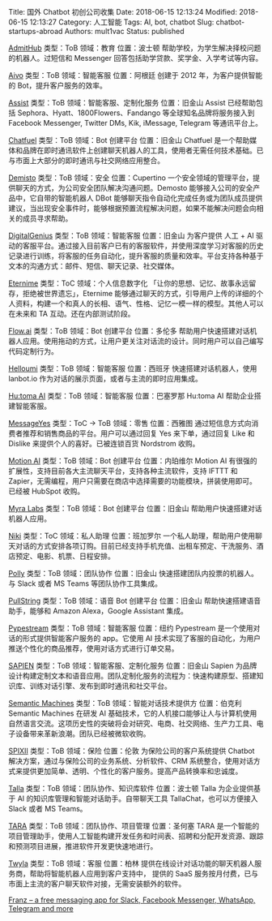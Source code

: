 Title: 国外 Chatbot 初创公司收集
Date: 2018-06-15 12:13:24
Modified: 2018-06-15 12:13:27
Category: 人工智能
Tags: AI, bot, chatbot
Slug: chatbot-startups-abroad
Authors: mult1vac
Status: published

[AdmitHub](https://www.admithub.com/)
类型：ToB
领域：教育
位置：波士顿
帮助学校，为学生解决择校问题的机器人。过短信和 Messenger 回答包括助学贷款、奖学金、入学考试等内容。

[Aivo](https://aivo.co/)
类型：ToB
领域：智能客服
位置：阿根廷
创建于 2012 年，为客户提供智能的 Bot，提升客户服务的效率。

[Assist](http://www.assi.st/)
类型：ToB
领域：智能客服、定制化服务
位置：旧金山
Assist 已经帮助包括 Sephora、Hyatt、1800Flowers、Fandango 等全球知名品牌将服务接入到 Facebook Messenger, Twitter DMs, Kik, iMessage, Telegram 等通讯平台上。

[Chatfuel](https://chatfuel.com/)
类型：ToB
领域：Bot 创建平台
位置：旧金山
Chatfuel 是一个帮助媒体和品牌在即时通讯软件上创建聊天机器人的工具，使用者无需任何技术基础。已与市面上大部分的即时通讯与社交网络应用整合。

[Demisto](https://www.demisto.com/)
类型：ToB
领域：安全
位置：Cupertino
一个安全领域的管理平台，提供聊天的方式，为公司安全团队解决沟通问题。Demosto 能够接入公司的安全产品中，它自带的智能机器人 DBot 能够聊天指令自动化完成任务或为团队成员提供建议，当出现安全事件时，能够根据预置流程解决问题，如果不能解决问题会向相关的成员寻求帮助。

[DigitalGenius](https://www.digitalgenius.com/)
类型：ToB
领域：智能客服
位置：旧金山
为客户提供 人工 + AI 驱动的客服平台。通过接入目前客户已有的客服软件，并使用深度学习对客服的历史记录进行训练，将客服的任务自动化，提升客服的质量和效率。平台支持各种基于文本的沟通方式：邮件、短信、聊天记录、社交媒体。

[Eternime](http://www.eterni.me/)
类型：ToC
领域：个人信息数字化
「让你的思想、记忆、故事永远留存，拒绝被世界遗忘」，Eternime 能够通过聊天的方式，引导用户上传的详细的个人资料，构建一个和真人的长相、语气、性格、记忆一模一样的模型。其他人可以在未来和 TA 互动。还在内部测试阶段。

[Flow.ai](https://flow.ai/)
类型：ToB
领域：Bot 创建平台
位置：多伦多
帮助用户快速搭建对话机器人应用。使用拖动的方式，让用户更关注对话流的设计。同时用户可以自己编写代码定制行为。

[Helloumi](https://helloumi.com/)
类型：ToB
领域：智能客服
位置：西班牙
快速搭建对话机器人，使用 lanbot.io 作为对话的展示页面，或者与主流的即时应用集成。

[Hu:toma AI](https://www.hutoma.ai/)
类型：ToB
领域：智能客服
位置：巴塞罗那
Hu:toma AI 帮助企业搭建智能客服。

[MessageYes](https://messageyes.com/)
类型：ToC -> ToB
领域：零售
位置：西雅图
通过短信息方式向消费者推荐和销售商品的平台。用户可以通过回复 Yes 来下单，通过回复 Like 和 Dislike 来提供个人的喜好。已被连锁百货 Nordstrom 收购。

[Motion AI](https://www.motion.ai/)
类型：ToB
领域：Bot 创建平台
位置：内珀维尔 
Motion AI 有很强的扩展性，支持目前各大主流聊天平台，支持各种主流软件，支持 IFTTT 和 Zapier，无需编程，用户只需要在商店中选择需要的功能模块，拼装使用即可。已经被 HubSpot 收购。

[Myra Labs](http://www.myralabs.com/)
类型：ToB
领域：Bot 创建平台
位置：旧金山
帮助用户快速搭建对话机器人应用。

[Niki](https://niki.ai/)
类型：ToC
领域：私人助理
位置：班加罗尔
一个私人助理，帮助用户使用聊天对话的方式安排各项订购。目前已经支持手机充值、出租车预定、干洗服务、酒店预定、电影、机票、日程安排。

[Polly](https://www.polly.ai/)
类型：ToB
领域：团队协作
位置：旧金山
快速搭建团队内投票的机器人。与 Slack 或者 MS Teams 等团队协作工具集成。

[PullString](https://www.pullstring.com/)
类型：ToB
领域：语音 Bot 创建平台
位置：旧金山
帮助快速搭建语音助手，能够和 Amazon Alexa，Google Assistant 集成。

[Pypestream](https://www.pypestream.com/)
类型：ToB
领域：智能客服
位置：纽约
Pypestream 是一个使用对话的形式提供智能客户服务的 app。它使用 AI 技术实现了客服的自动化，为用户推送个性化的商品推荐，使用对话方式进行订单交易。

[SAPIEN](https://sapien.ai/)
类型：ToB
领域：智能客服、定制化服务
位置：旧金山
Sapien 为品牌设计构建定制文本和语音应用。团队定制化服务的流程为：快速构建原型、搭建知识库、训练对话引擎、发布到即时通讯和社交平台。

[Semantic Machines](http://www.semanticmachines.com/)
类型：ToB
领域：智能对话技术提供方
位置：伯克利
Semantic Machines 在研发 AI 基础技术，它的人机接口能够让人与计算机使用自然语言交流。这项历史性的突破将会对研究、电商、社交网络、生产力工具、电子设备带来革新浪潮。团队已经被微软收购。

[SPIXII](https://www.spixii.com/)
类型：ToB
领域：保险
位置：伦敦
为保险公司的客户系统提供 Chatbot 解决方案，通过与保险公司的业务系统、分析软件、CRM 系统整合，使用对话方式来提供更加简单、透明、个性化的客户服务。提高产品转换率和忠诚度。

[Talla](https://talla.com/about-us)
类型：ToB
领域：团队协作、知识库软件
位置：波士顿
Talla 为企业提供基于 AI 的知识库管理和智能对话助手。自带聊天工具 TallaChat，也可以方便接入 Slack 或者 MS Teams。

[TARA](https://tara.ai/)
类型：ToB
领域：团队协作、项目管理
位置：圣何塞
TARA 是一个智能的项目管理助手，使用人工智能构建开发任务和时间表、招聘和分配开发资源、跟踪和预测项目进展，推进软件开发更快速地进行。

[Twyla](https://www.twylahelps.com/)
类型：ToB
领域：客服
位置：柏林
提供在线设计对话功能的聊天机器人服务商，帮助将智能机器人应用到客户支持中， 提供的 SaaS 服务按月付费，已与市面上主流的客户聊天软件对接，无需安装额外的软件。

[Franz – a free messaging app for Slack, Facebook Messenger, WhatsApp, Telegram and more](https://meetfranz.com/)
